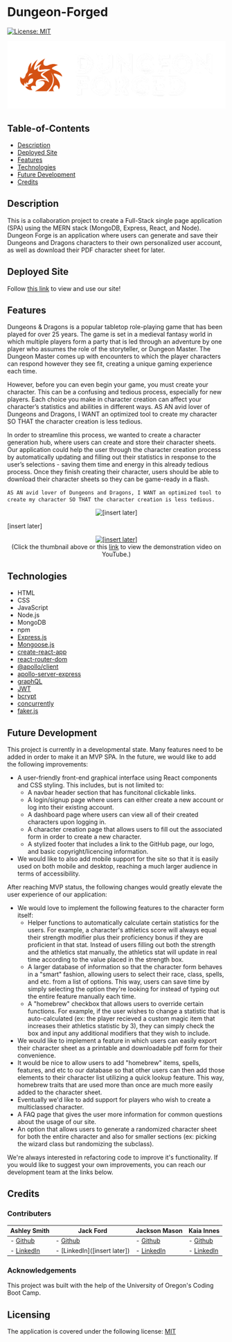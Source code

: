 # Dungeon-Forged

[![License: MIT](https://img.shields.io/badge/License-MIT-yellow.svg)](https://opensource.org/licenses/MIT)

<img alt="Dungeon-Forged Logo" src="./client/src/assets/logos/transparent-orange-white.png"/>

## Table-of-Contents

- [Description](#description)
- [Deployed Site](#deployed-site)
- [Features](#features)
- [Technologies](#technologies)
- [Future Development](#future-development)
- [Credits](#credits)

## Description

This is a collaboration project to create a Full-Stack single page application (SPA) using the MERN stack (MongoDB, Express, React, and Node). Dungeon Forge is an application where users can generate and save their Dungeons and Dragons characters to their own personalized user account, as well as download their PDF character sheet for later.

## Deployed Site

Follow [this link](https://intense-reef-18313.herokuapp.com/) to view and use our site!

## Features

Dungeons & Dragons is a popular tabletop role-playing game that has been played for over 25 years. The game is set in a medieval fantasy world in which multiple players form a party that is led through an adventure by one player who assumes the role of the storyteller, or Dungeon Master. The Dungeon Master comes up with encounters to which the player characters can respond however they see fit, creating a unique gaming experience each time.

However, before you can even begin your game, you must create your character. This can be a confusing and tedious process, especially for new players. Each choice you make in character creation can affect your character’s statistics and abilities in different ways. AS AN avid lover of Dungeons and Dragons, I WANT an optimized tool to create my character SO THAT the character creation is less tedious.

In order to streamline this process, we wanted to create a character generation hub, where users can create and store their character sheets. Our application could help the user through the character creation process by automatically updating and filling out their statistics in response to the user’s selections - saving them time and energy in this already tedious process. Once they finish creating their character, users should be able to download their character sheets so they can be game-ready in a flash.

```
AS AN avid lover of Dungeons and Dragons, I WANT an optimized tool to create my character SO THAT the character creation is less tedious.
```

<p align="center">
<img alt="[insert later]" src="./client/src/assets/logos/[insert later].png"/>
</p>

[insert later]

<p align="center">
<a href="https://youtu.be/axO73hqslPs">
<img alt="[insert later]" src="./client/src/assets/logos/[insert later].png"/>
</a>
<br>(Click the thumbnail above or this <a href="[insert later]" target="_blank">link</a> to view the demonstration video on YouTube.)
</p>

## Technologies

- HTML
- CSS
- JavaScript
- Node.js
- MongoDB
- npm
- [Express.js](https://expressjs.com/)
- [Mongoose.js](https://mongoosejs.com/)
- [create-react-app](https://github.com/facebook/create-react-app)
- [react-router-dom](https://www.npmjs.com/package/react-router-dom)
- [@apollo/client](https://www.npmjs.com/package/@apollo/client)
- [apollo-server-express](https://www.npmjs.com/package/apollo-server-express)
- [graphQL](https://graphql.org/)
- [JWT](https://jwt.io/)
- [bcrypt](https://www.npmjs.com/package/bcrypt)
- [concurrently](https://www.npmjs.com/package/concurrently)
- [faker.js](https://fakerjsdocs.netlify.app/)

## Future Development

This project is currently in a developmental state. Many features need to be added in order to make it an MVP SPA. In the future, we would like to add the following improvements:

- A user-friendly front-end graphical interface using React components and CSS styling. This includes, but is not limited to:
  - A navbar header section that has funcitonal clickable links.
  - A login/signup page where users can either create a new account or log into their existing account.
  - A dashboard page where users can view all of their created characters upon logging in.
  - A character creation page that allows users to fill out the associated form in order to create a new character.
  - A stylized footer that includes a link to the GitHub page, our logo, and basic copyright/licencing information.
- We would like to also add mobile support for the site so that it is easily used on both mobile and desktop, reaching a much larger audience in terms of accessibility.

After reaching MVP status, the following changes would greatly elevate the user experience of our application:

- We would love to implement the following features to the character form itself:
  - Helper functions to automatically calculate certain statistics for the users. For example, a character's athletics score will always equal their strength modifier plus their proficiency bonus if they are proficient in that stat. Instead of users filling out both the strength and the athletics stat manually, the athletics stat will update in real time according to the value placed in the strength box.
  - A larger database of information so that the character form behaves in a "smart" fashion, allowing users to select their race, class, spells, and etc. from a list of options. This way, users can save time by simply selecting the option they're looking for instead of typing out the entire feature manually each time.
  - A "homebrew" checkbox that allows users to override certain functions. For example, if the user wishes to change a statistic that is auto-calculated (ex: the player recieved a custom magic item that increases their athletics statistic by 3), they can simply check the box and input any additional modifiers that they wish to include.
- We would like to implement a feature in which users can easily export their character sheet as a printable and downloadable pdf form for their convenience.
- It would be nice to allow users to add "homebrew" items, spells, features, and etc to our database so that other users can then add those elements to their character list utilizing a quick lookup feature. This way, homebrew traits that are used more than once are much more easily added to the character sheet.
- Eventually we'd like to add support for players who wish to create a multiclassed character.
- A FAQ page that gives the user more information for common questions about the usage of our site.
- An option that allows users to generate a randomized character sheet for both the entire character and also for smaller sections (ex: picking the wizard class but randomizing the subclass).

We're always interested in refactoring code to improve it's functionality. If you would like to suggest your own improvements, you can reach our development team at the links below.

## Credits

### Contributers

| **Ashley Smith**                                             | **Jack Ford**                            | **Jackson Mason**                                                        | **Kaia Innes**                                                  |
| ------------------------------------------------------------ | ---------------------------------------- | ------------------------------------------------------------------------ | --------------------------------------------------------------- |
| - [Github](https://github.com/ashlynn4567)                   | - [Github](https://github.com/SaintShay) | - [Github](https://github.com/ShibuyaCho)                                | - [Github](https://github.com/Re1d0n)                           |
| - [LinkedIn](https://www.linkedin.com/in/ashley-lynn-smith/) | - [LinkedIn]([insert later])             | - [LinkedIn](https://www.linkedin.com/mwlite/in/jackson-mason-28b043228) | - [LinkedIn](https://www.linkedin.com/in/kaia-innes-960034224/) |

### Acknowledgements

This project was built with the help of the University of Oregon's Coding Boot Camp.

## Licensing

The application is covered under the following license: [MIT](https://opensource.org/licenses/MIT)
